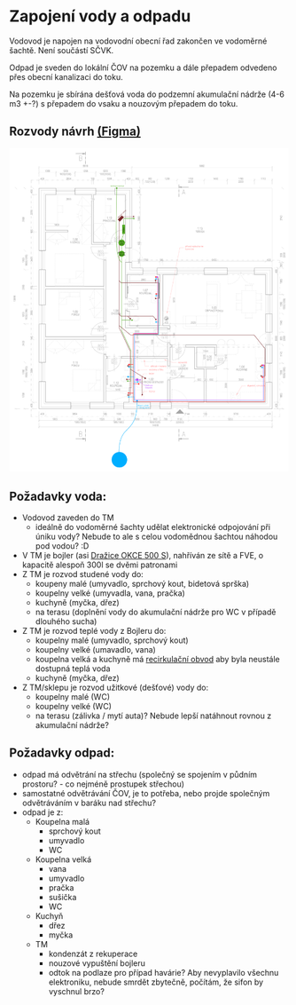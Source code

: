 # Zapojení vody a odpadu
Vodovod je napojen na vodovodní obecní řad zakončen ve vodoměrné šachtě. Není součástí SČVK.

Odpad je sveden do lokální ČOV na pozemku a dále přepadem odvedeno přes obecní kanalizaci do toku.

Na pozemku je sbírána dešťová voda do podzemní akumulační nádrže (4-6 m3 +-?) s přepadem do vsaku a nouzovým přepadem do toku.

## Rozvody návrh [(Figma)](https://www.figma.com/design/HXPyJgDuI7QUvlEugycx2D/RD-Smr%C4%8D%C3%AD?node-id=7-4&t=4kytI06Ece1r3PdN-1)

[![](./tzb/voda-odpad.webp)](./tzb/voda-odpad.webp)

## Požadavky voda:
- Vodovod zaveden do TM
  - ideálně do vodoměrné šachty udělat elektronické odpojování při úniku vody? Nebude to ale s celou vodomědnou šachtou náhodou pod vodou? :D
- V TM je bojler (asi [Dražice OKCE 500 S](https://www.dzd.cz/ohrivace-a-zasobniky-teple-vody/elektricke/stacionarni/okce-s)), nahříván ze sítě a FVE, o kapacitě alespoň 300l se dvěmi patronami
- Z TM je rozvod studené vody do:
  - koupeny malé (umyvadlo, sprchový kout, bidetová sprška)
  - koupelny velké (umyvadla, vana, pračka)
  - kuchyně (myčka, dřez)
  - na terasu (doplnění vody do akumulační nádrže pro WC v případě dlouhého sucha)
- Z TM je rozvod teplé vody z Bojleru do:
  - koupelny malé (umyvadlo, sprchový kout)
  - koupelny velké (umavadlo, vana)
  - koupelna velká a kuchyně má [recirkulační obvod](https://chytrydumsvepomoci.cz/blog/cirkulace-teple-vody) aby byla neustále dostupná teplá voda 
  - kuchyně (myčka, dřez)
- Z TM/sklepu je rozvod užitkové (dešťové) vody do:
  - koupelny malé (WC)
  - koupelny velké (WC)
  - na terasu (zálivka / mytí auta)? Nebude lepší natáhnout rovnou z akumulační nádrže?

## Požadavky odpad:
- odpad má odvětrání na střechu (společný se spojením v půdním prostoru? - co nejméně prostupek střechou)
- samostatné odvětrávání ČOV, je to potřeba, nebo projde společným odvětráváním v baráku nad střechu?
- odpad je z:
  - Koupelna malá
    - sprchový kout
    - umyvadlo
    - WC
  - Koupelna velká
    - vana
    - umyvadlo
    - pračka
    - sušička
    - WC
  - Kuchyň
    - dřez
    - myčka
  - TM
    - kondenzát z rekuperace
    - nouzové vypuštění bojleru
    - odtok na podlaze pro případ havárie? Aby nevyplavilo všechnu elektroniku, nebude smrdět zbytečně, počítám, že sifon by vyschnul brzo?
